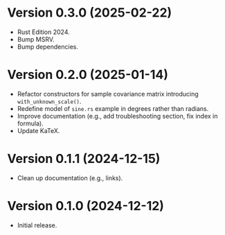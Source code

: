# Version 0.3.0 (2025-02-22)

  * Rust Edition 2024.
  * Bump MSRV.
  * Bump dependencies.

# Version 0.2.0 (2025-01-14)

  * Refactor constructors for sample covariance matrix introducing `with_unknown_scale()`.
  * Redefine model of `sine.rs` example in degrees rather than radians.
  * Improve documentation (e.g., add troubleshooting section, fix index in formula).
  * Update KaTeX.

# Version 0.1.1 (2024-12-15)

  * Clean up documentation (e.g., links).

# Version 0.1.0 (2024-12-12)

  * Initial release.
